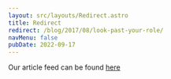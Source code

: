 ```yaml
---
layout: src/layouts/Redirect.astro
title: Redirect
redirect: /blog/2017/08/look-past-your-role/
navMenu: false
pubDate: 2022-09-17
---
```

<div>
Our article feed can be found <a href="/blog/2017/08/look-past-your-role/">here</a>
</div>
